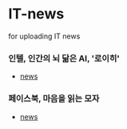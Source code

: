 # IT-news
for uploading IT news


### 인텔, 인간의 뇌 닮은 AI, '로이히'
- [news](http://m.zdnet.co.kr/news_view.asp?article_id=20171001030240#imadnews)


### 페이스북, 마음을 읽는 모자
- [news](http://m.news.naver.com/hotissue/read.nhn?sid1=105&cid=926419&iid1219639&oid=092&aid=0002119631)
